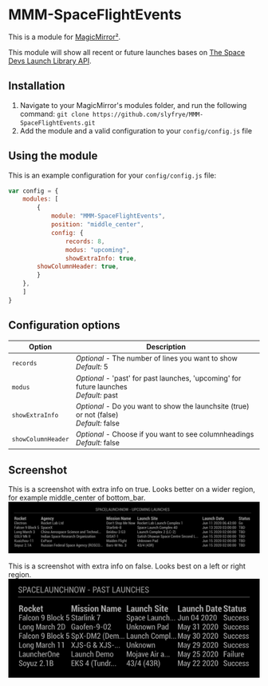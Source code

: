 # MMM-SpaceFlightEvents

This is a module for [MagicMirror²](https://github.com/MichMich/MagicMirror/).

This module will show all recent or future launches bases on [The Space Devs Launch Library API](https://ll.thespacedevs.com/docs/).

## Installation
1. Navigate to your MagicMirror's modules folder, and run the following command: `git clone https://github.com/slyfrye/MMM-SpaceFlightEvents.git`
2. Add the module and a valid configuration to your `config/config.js` file

## Using the module

This is an example configuration for your `config/config.js` file:
```js
var config = {
    modules: [
        {
            module: "MMM-SpaceFlightEvents",
            position: "middle_center",
            config: {
                records: 8,
                modus: "upcoming",
                showExtraInfo: true,
		showColumnHeader: true,
	    }
	},
    ]
}
```

## Configuration options

| Option            | Description
|-------------------|--------------------------------------------
| `records`         | *Optional* - The number of lines you want to show <br>*Default:* 5
| `modus`           | *Optional* - 'past' for past launches, 'upcoming' for future launches <br>*Default:* past
| `showExtraInfo`   | *Optional* - Do you want to show the launchsite (true) or not (false) <br>*Default:* false
| `showColumnHeader`| *Optional* - Choose if you want to see columnheadings <br>*Default:* false

## Screenshot

This is a screenshot with extra info on true. Looks better on a wider region, for example middle_center of bottom_bar.
![Screenshot](https://github.com/koxm/MMM-SpaceLaunchNow/blob/master/Screenshot%201.png)

This is a screenshot with extra info on false. Looks best on a left or right region. 
![Screenshot](https://github.com/koxm/MMM-SpaceLaunchNow/blob/master/Screenshot%202.png)
